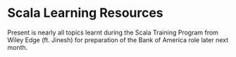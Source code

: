 # Scala Learning Resources
Present is nearly all topics learnt during the Scala Training Program from Wiley Edge (ft. Jinesh) for preparation of the Bank of America role later next month.
